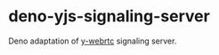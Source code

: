 # deno-yjs-signaling-server

Deno adaptation of [y-webrtc](https://github.com/yjs/y-webrtc/blob/master/bin/server.js) signaling server.
